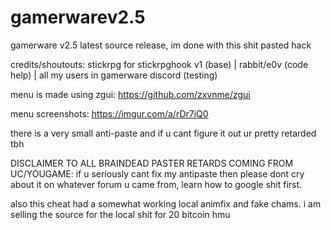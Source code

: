 # gamerwarev2.5
gamerware v2.5 latest source release,
im done with this shit pasted hack 

credits/shoutouts: 
stickrpg for stickrpghook v1 (base) |
rabbit/e0v (code help) |
all my users in gamerware discord (testing)

menu is made using zgui: https://github.com/zxvnme/zgui

menu screenshots: https://imgur.com/a/rDr7iQ0

there is a very small anti-paste and if u cant figure it out ur pretty retarded tbh

DISCLAIMER TO ALL BRAINDEAD PASTER RETARDS COMING FROM UC/YOUGAME: if u seriously cant fix my antipaste then please dont cry about it on whatever forum u came from, learn how to google shit first.

also this cheat had a somewhat working local animfix and fake chams. i am selling the source for the local shit for 20 bitcoin hmu
